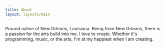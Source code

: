 ```yaml
---
title: About
layout: layouts/main
---
```


Pround native of New Orleans, Louisiana. Being from New Orleans, there is a passion for the arts build into me. I love to create. Whether it's programming, music, or the arts, I'm at my happiest when I am creating.
